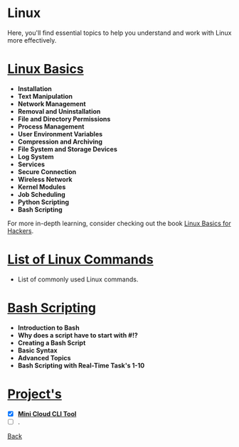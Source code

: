 # Linux

Here, you'll find essential topics to help you understand and work with Linux more effectively.

# [Linux Basics](basics/basics.md)

- **Installation**
- **Text Manipulation**
- **Network Management**
- **Removal and Uninstallation**
- **File and Directory Permissions**
- **Process Management**
- **User Environment Variables**
- **Compression and Archiving**
- **File System and Storage Devices**
- **Log System**
- **Services**
- **Secure Connection**
- **Wireless Network**
- **Kernel Modules**
- **Job Scheduling**
- **Python Scripting**
- **Bash Scripting**

For more in-depth learning, consider checking out the book [Linux Basics for Hackers](https://nostarch.com/linuxbasicsforhackers).

# [List of Linux Commands](commands/commands.md)

- List of commonly used Linux commands.

# [Bash Scripting](bash/bash.md)

  - **Introduction to Bash**
  - **Why does a script have to start with #!?**
  - **Creating a Bash Script**
  - **Basic Syntax**
  - **Advanced Topics**
  - **Bash Scripting with Real-Time Task's 1-10**

# [Project's](project/project.md)

- [x] [**Mini Cloud CLI Tool**](project/minicloud/minicloud.md)
- [ ] .

[Back](../learn.md)
